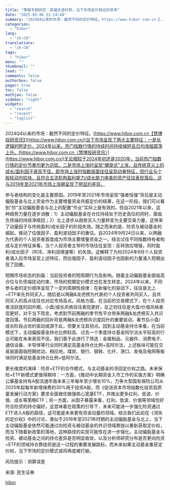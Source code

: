 ```yaml
---
title: "策略专题研究：英雄亦造时势，当下市场定价特征的思考"
date: "2025-02-06 22:24:48"
summary: "2024Q4以来的市场：截然不同的定价特征。https://www.hibor.com.cn【..."
categories:
  - "hibor"
lang:
  - "zh-CN"
translations:
  - "zh-CN"
tags:
  - "hibor"
menu: ""
thumbnail: ""
lead: ""
comments: false
authorbox: false
pager: true
toc: false
mathjax: false
sidebar: "right"
widgets:
  - "search"
  - "recent"
  - "taglist"
---
```


2024Q4以来的市场：截然不同的定价特征。[https://www.hibor.com.cn【慧博投研资讯】](https://www.hibor.com.cn/)当下市场呈现了两大主要特征：一是长逻辑的短定价，2024年以来，热门指数行情的持续时间持续缩短且日均涨幅震荡上升。[https://www.hibor.com.cn（慧博投研资讯）](https://www.hibor.com.cn/)无论相较于2024年初还是2020年，当前热门指数行情的定价节奏均更为迅猛。二是市场上涨时呈现“螺旋式”上涨，且传统意义上的成长/盈利因子表现不佳，即市场上涨时指数层面往往呈现动量特征，但行业与个股轮动均较快，且符合主流机构盈利能力/成长能力审美的资产往往表现落后，这与2019年至2021年市场上涨期呈现了明显的差异。

参与者结构的变化是主要原因。2019年至2021年市场呈现“强者恒强”背后是主动偏股基金与北上资金作为主要增量资金共振定价的结果，在这一阶段，我们可以看到“抄”主动偏股基金与北上的配置“作业”实际上是有效的。但自2021年以来，这种趋势力量在逐步消散：1）主动偏股基金在仓位持续处于历史高位的同时，面临负债端的持续净赎回；2）北上逐步从趋势买入力量转变为主要交易力量，这带来了动量因子与传统盈利/成长因子的阶段失效。随之而来的是，险资与被动基金的崛起，推动了估值因子、盈利波动因子的重估。自2024年9月24日以来，以两融为代表的个人投资者首度成为市场主要增量资金之一。结合过往不同指数持有者构成与定价特征来看，当个人投资者主导时市场往往呈现：反转效应增强，同时盈利/成长因子（ROE、净利润增速等）的失效。这解释了为何2024年9月个人投资者涌入后市场呈现上述特征，而估值因子、盈利波动因子也因新的力量涌入短期出现了回撤。

短期市场状态的刻画：当前投资者的短周期行为及影响。随着主动偏股基金面临高仓位与负债端扰动约束，市场的短期定价模式也在发生转变。2024年以来，不同参与者的定价顺序呈现了一定的周期性规律：在新催化的驱动下，往往是北上+ETF率先共同买入，随后是以两融&龙虎榜为代表的个人投资者共同买入，且共同买入的高点往往也对应市场高点。风格方面，在当前的交易模式下，在个人投资者活跃度的回升期，小盘/成长风格往往表现更好，反之则往往是大盘/价值风格表现更好。对于当下而言，考虑到节前两融的季节性平仓带来两融&龙虎榜买入共识度回落，节后两融的回补将是两融&龙虎榜共识度回升的重要驱动，春节后小盘/成长阶段占优的驱动或源于此，但要关注其拐点。回到主动基金持仓来看，在当前模式下，主动偏股基金持仓比例较高、过去一个季度持仓基金阿尔法水平较高的行业可能在未来表现不佳，我们基于此进行了筛选：金属制品、元器件、消费电子、通信设备、半导体等行业同时满足高基金持仓比例+高阿尔法，上述板块可能在交易层面面临短期扰动，相应地，煤炭、银行、钢铁、化纤、港口、发电及电网等板块同时满足低基金持仓比例+低阿尔法。

更长维度的演绎：险资+ETF的合作模式，与主动基金的寻回定价权之路。未来保险+ETF新模式更值得期待：一方面，《推动中长期资金入市工作的实施方案》明确公募基金持有A股流通市值未来三年每年至少增长10%，力争大型国有保险公司从2025年起每年新增保费的30%用于投资A股，而《促进资本市场指数化投资高质量发展行动方案》要求全面做优做强核心宽基ETF，并推出更多红利、低波、价值、成长等策略ETF；另一方面，从因子暴露来看，红利、低波、价值等领域恰好符合险资的持仓偏好。这意味着在政策的引导下，未来可能进一步强化险资通过ETF进入A股的路径，这可能是未来更有资金动量的领域。结合我们此前在《消失的定价权》中的讨论，类似于2016年至2021年时期的主动偏股基金与北上，当下主动偏股基金依然可能通过向险资与被动基金的共识领域靠拢以重新获取定价权，而当下随着新政策的落地，这种路径的实现可能性在进一步强化。主动偏股基金与险资、被动基金之间的持仓差异是否明显收敛，以及分析师研究分布是否更向险资+ETF的领域持仓靠拢将是这一过程的重要发展路标。而未来如果主动基金重获定价权，当下市场的定价模式或将再度被打破。

风险提示：测算误差

来源: 民生证券

[hibor](https://www.hibor.com.cn/data/2102abde1051ece263f08be9da497715.html)
